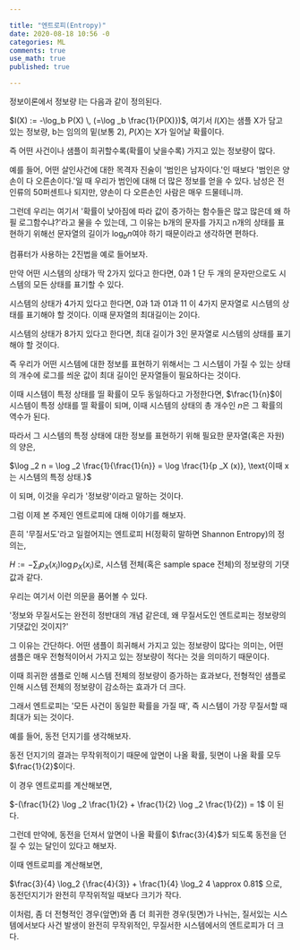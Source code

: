 ```yaml
---

title: "엔트로피(Entropy)"
date: 2020-08-18 10:56 -0
categories: ML
comments: true
use_math: true
published: true

---
```



정보이론에서 정보량 I는 다음과 같이 정의된다.


$I(X) := -\log_b P(X) \, (=\log _b \frac{1}{P(X)})$, 여기서 $I(X)$는 샘플 X가 담고 있는 정보량, b는 임의의 밑(보통 2), $P(X)$는 X가 일어날 확률이다.

즉 어떤 사건이나 샘플이 희귀할수록(확률이 낮을수록) 가지고 있는 정보량이 많다.

예를 들어, 어떤 살인사건에 대한 목격자 진술이 '범인은 남자이다.'인 때보다 '범인은 양손이 다 오른손이다.'일 때 우리가 범인에 대해 더 많은 정보를 얻을 수 있다. 남성은 전인류의 50퍼센트나 되지만, 양손이 다 오른손인 사람은 매우 드물테니까.

그런데 우리는 여기서 '확률이 낮아짐에 따라 값이 증가하는 함수들은 많고 많은데 왜 하필 로그함수냐?'라고 물을 수 있는데, 그 이유는 b개의 문자를 가지고 n개의 상태를 표현하기 위해선 문자열의 길이가 $\log _b n$여야 하기 때문이라고 생각하면 편하다.

컴퓨터가 사용하는 2진법을 예로 들어보자.

만약 어떤 시스템의 상태가 딱 2가지 있다고 한다면, 0과 1 단 두 개의 문자만으로도 시스템의 모든 상태를 표기할 수 있다.

시스템의 상태가 4가지 있다고 한다면, 0과 1과 01과 11 이 4가지 문자열로 시스템의 상태를 표기해야 할 것이다. 이때 문자열의 최대길이는 2이다.

시스템의 상태가 8가지 있다고 한다면, 최대 길이가 3인 문자열로 시스템의 상태를 표기해야 할 것이다.

즉 우리가 어떤 시스템에 대한 정보를 표현하기 위해서는 그 시스템이 가질 수 있는 상태의 개수에 로그를 씌운 값이 최대 길이인 문자열들이 필요하다는 것이다.

이때 시스템이 특정 상태를 띨 확률이 모두 동일하다고 가정한다면, $\frac{1}{n}$이 시스템이 특정 상태를 띨 확률이 되며, 이때 시스템의 상태의 총 개수인 $n$은 그 확률의 역수가 된다.

따라서 그 시스템의 특정 상태에 대한 정보를 표현하기 위해 필요한 문자열(혹은 자원)의 양은,

$\log _2 n =  \log _2 \frac{1}{\frac{1}{n}} = \log \frac{1}{p _X (x)}, \text{이때 x는 시스템의 특정 상태.}$

이 되며, 이것을 우리가 '정보량'이라고 말하는 것이다.


그럼 이제 본 주제인 엔트로피에 대해 이야기를 해보자.

흔히 '무질서도'라고 일컬어지는 엔트로피 H(정확히 말하면 Shannon Entropy)의 정의는,

$H := - \sum_{i} p _X (x_i) \log p _X (x_i)$로, 시스템 전체(혹은 sample space 전체)의 정보량의 기댓값과 같다.

우리는 여기서 이런 의문을 품어볼 수 있다.

'정보와 무질서도는 완전히 정반대의 개념 같은데, 왜 무질서도인 엔트로피는 정보량의 기댓값인 것이지?'

그 이유는 간단하다. 어떤 샘플이 희귀해서 가지고 있는 정보량이 많다는 의미는, 어떤 샘플은 매우 전형적이어서 가지고 있는 정보량이 적다는 것을 의미하기 때문이다.

이때 희귀한 샘플로 인해 시스템 전체의 정보량이 증가하는 효과보다, 전형적인 샘플로 인해 시스템 전체의 정보량이 감소하는 효과가 더 크다.

그래서 엔트로피는 '모든 사건이 동일한 확률을 가질 때', 즉 시스템이 가장 무질서할 때 최대가 되는 것이다.


예를 들어, 동전 던지기를 생각해보자.

동전 던지기의 결과는 무작위적이기 때문에 앞면이 나올 확률, 뒷면이 나올 확률 모두 $\frac{1}{2}$이다.

이 경우 엔트로피를 계산해보면,

$-(\frac{1}{2} \log _2 \frac{1}{2} + \frac{1}{2} \log _2 \frac{1}{2}) = 1$ 이 된다.

그런데 만약에, 동전을 던져서 앞면이 나올 확률이 $\frac{3}{4}$가 되도록 동전을 던질 수 있는 달인이 있다고 해보자.

이때 엔트로피를 계산해보면,

$\frac{3}{4} \log_2 {\frac{4}{3}} + \frac{1}{4} \log_2 4 \approx 0.81$ 으로, 동전던지기가 완전히 무작위적일 때보다 크기가 작다.

이처럼, 좀 더 전형적인 경우(앞면)와 좀 더 희귀한 경우(뒷면)가 나뉘는, 질서있는 시스템에서보다 사건 발생이 완전히 무작위적인, 무질서한 시스템에서의 엔트로피가 더 크다.

